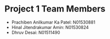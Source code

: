 # Project 1 Team Members

- Prachiben Anilkumar Ka Patel: N01530881
- Hinal Jitendrakumar Amin: N01530824
- Dhruv Desai: N01511490